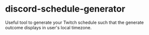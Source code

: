 # discord-schedule-generator
Useful tool to generate your Twitch schedule such that the generate outcome displays in user's local timezone. 
